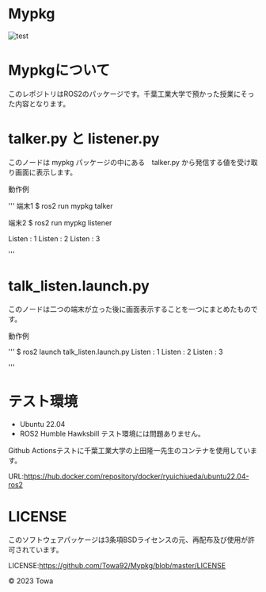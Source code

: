 # Mypkg

![test](https://github.com/Towa92/pkg1/actions/workflows/test.yml/badge.svg)

# Mypkgについて

このレポジトリはROS2のパッケージです。千葉工業大学で預かった授業にそった内容となります。

# talker.py と listener.py
このノードは mypkg パッケージの中にある　talker.py から発信する値を受け取り画面に表示します。

動作例


'''
端末1
$ ros2 run mypkg talker

端末2
$ ros2 run mypkg listener

Listen : 1
Listen : 2
Listen : 3

'''
# talk_listen.launch.py
このノードは二つの端末が立った後に画面表示することを一つにまとめたものです。

動作例

'''
$ ros2 launch talk_listen.launch.py
Listen : 1
Listen : 2 
Listen : 3

'''

# テスト環境

* Ubuntu 22.04 
* ROS2 Humble Hawksbill
テスト環境には問題ありません。

Github Actionsテストに千葉工業大学の上田隆一先生のコンテナを使用しています。

URL:https://hub.docker.com/repository/docker/ryuichiueda/ubuntu22.04-ros2

# LICENSE

このソフトウェアパッケージは3条項BSDライセンスの元、再配布及び使用が許可されています。

LICENSE:https://github.com/Towa92/Mypkg/blob/master/LICENSE

© 2023 Towa





